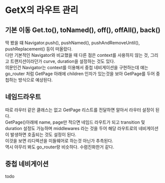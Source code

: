 # GetX의 라우트 관리
## 기본 이동 Get.to(), toNamed(), off(), offAll(), back()
딱 봤을 떄 Navigator.push(), pushNamed(), pushAndRemoveUntil(), pushReplacement() 등이 떠올랐다.  
다만 기본적인 Navigator와 비교했을 때 다른 점은 context를 사용하지 않는 것, 그리고 트랜지션이라던가 curve, duration을 설정하는 것도 있다.  
의문인건 Navigator는 context를 이용해서 중첩 네비게이션을 구현하는데 얘는 go_router 처럼 GetPage 아래에 children 인자가 있는것을 보아 GetPage를 두어 중첩하는 방식으로 예상된다.  

## 네임드라우트
따로 라우터 같은 클래스는 없고 GetPage 리스트를 전달하면 알아서 라우터 설정이 된다.  
GetPage()아래에 name, page만 적으면 네임드 라우트가 되고 transition 및 duration 설정도 가능하며 middlewares 라는 것을 두어 해당 라우트로의 네비게이션이 발생하면 호출되는 것도 설정이 된다.  
이것을 보면 리디렉션을 미들웨어로 하는것 아닌가 추측된다.  
역시 아무리 봐도 go_router랑 비슷하다.  수렴진화한거 같다.

## 중첩 네비게이션
todo